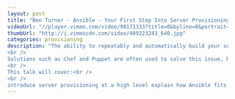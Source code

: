 ```yaml
--- 
layout: post
title: "Ben Turner - Ansible - Your First Step Into Server Provisioning"
videoUrl: "//player.vimeo.com/video/90171333?title=0&byline=0&portrait=0"
thumbUrl: "http://i.vimeocdn.com/video/469223243_640.jpg"
categories: provisioning
description: "The ability to repeatably and automatically build your servers in code is essential for managing a modern Ruby application's server infrastructure.<br />
<br />
Solutions such as Chef and Puppet are often used to solve this issue, but for some teams, this might be too costly to learn and implement effectively. Bridging the gap between these larger solutions and shell scripting is Ansible, a light footprint provisioning tool using SSH and YAML files to quickly define repeatable server creation and configuration steps.<br />
<br />
This talk will cover:<br />
<br />
introduce server provisioning at a high level explain how Ansible fits into that pattern describe simple Ansible commands and modules run through a basic playbook example, bringing these elements together summarise other functionality offered by Ansible"
---
```

